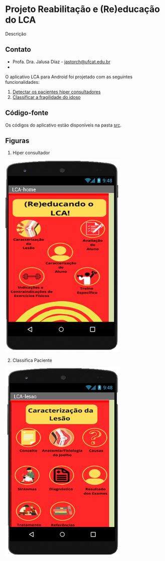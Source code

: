# Projeto Reabilitação e (Re)educação do LCA

Descrição

## Contato
- Profa. Dra. Jalusa Díaz - jastorch@ufcat.edu.br
- 

O aplicativo LCA para Android foi projetado com as seguintes funcionalidades:
1. [Detectar os pacientes hiper consultadores](src/jaltsHiperConsultador.apk)
2. [Classificar a fragilidade do idoso](src/jaltsClassificaPaciente.apk)

## Código-fonte
Os códigos do aplicativo estão disponíveis na pasta [src](src/).

## Figuras
1. Hiper consultador

  ![](images/lca-app01.png)

2. Classifica Paciente

  ![](images/lca-app02.png)
